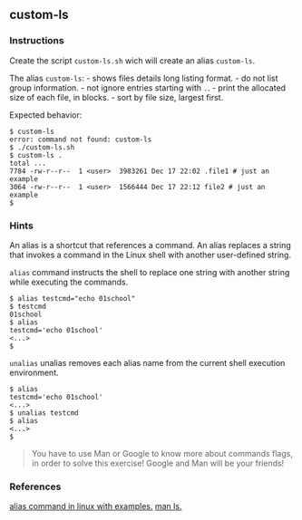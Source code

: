 ## custom-ls

### Instructions

Create the script `custom-ls.sh` wich will create an alias `custom-ls`.

The alias `custom-ls`:
    - shows files details long listing format.
    - do not list group information.
    - not ignore entries starting with `.`.
    - print the allocated size of each file, in blocks.
    - sort by file size, largest first.

Expected behavior:

```console
$ custom-ls
error: command not found: custom-ls
$ ./custom-ls.sh
$ custom-ls .
total ...
7784 -rw-r--r--  1 <user>  3983261 Dec 17 22:02 .file1 # just an example
3064 -rw-r--r--  1 <user>  1566444 Dec 17 22:12 file2 # just an example
$
```

### Hints

An alias is a shortcut that references a command. An alias replaces a string that invokes a command in the Linux shell with another user-defined string.

`alias` command instructs the shell to replace one string with another string while executing the commands. 

```console
$ alias testcmd="echo 01school"
$ testcmd
01school
$ alias
testcmd='echo 01school'
<...>
$
```

`unalias` unalias removes each alias name from the current shell execution environment.

```console
$ alias
testcmd='echo 01school'
<...>
$ unalias testcmd
$ alias
<...>
$
```

> You have to use Man or Google to know more about commands flags, in order to solve this exercise!
> Google and Man will be your friends!

### References

[alias command in linux with examples.](https://www.geeksforgeeks.org/alias-command-in-linux-with-examples/)
[man ls.](https://man7.org/linux/man-pages/man1/ls.1.html)
